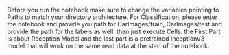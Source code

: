 Before you run the notebook make sure to change the variables pointing to Paths to match your directory architecture.
For Classification, please enter the notebook and provide you path for CarImages/train, CarImages/test and provide the path for the labels as well. then just execute Cells. the First Part is about Reception Model and the last part is a pretrained InceptionV3 model that will work on the same read data at the start of the notebook.
